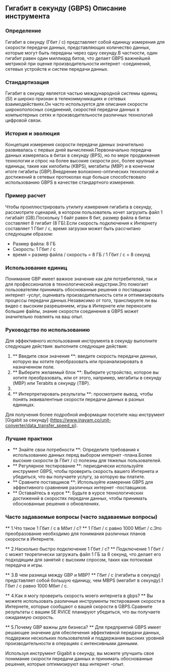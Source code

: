 ## Гигабит в секунду (GBPS) Описание инструмента

### Определение
Гигабит в секунду (Гбит / с) представляет собой единицу измерения для скорости передачи данных, представляющих количество данных, которые могут быть переданы через одну секунду.В частности, один гигабит равен один миллиард битов, что делает GBPS важнейшей метрикой при оценке производительности интернет -соединений, сетевых устройств и систем передачи данных.

### Стандартизация
Гигабит в секунду является частью международной системы единиц (SI) и широко признан в телекоммуникациях и сетевых взаимодействиях.Он часто используется для описания скорости широкополосных соединений, скоростей передачи данных в компьютерных сетях и производительности различных технологий цифровой связи.

### История и эволюция
Концепция измерения скорости передачи данных значительно развивалась с первых дней вычислений.Первоначально передача данных измерялась в битах в секунду (BPS), но по мере продвижения технологии и спрос на более высокие скорости рос, более крупные единицы, такие как килобиты (KBPS), мегабиты (MBP) и в конечном итоге гигабиты (GBP).Внедрение волоконно-оптических технологий и достижений в сетевых протоколах еще больше способствовало использованию GBPS в качестве стандартного измерения.

### Пример расчет
Чтобы проиллюстрировать утилиту измерения гигабита в секунду, рассмотрите сценарий, в котором пользователь хочет загрузить файл 1 гигабайт (GB).Поскольку 1 байт равен 8 бит, размер файла в битах составляет 8 гигабит (8 ГБ).Если скорость подключения к Интернету составляет 1 Гбит / с, время загрузки может быть рассчитано следующим образом:

- Размер файла: 8 ГБ
- Скорость: 1 Гбит / с
- время = размер файла / скорость = 8 ГБ / 1 Гбит / с = 8 секунд

### Использование единиц
Понимание GBP имеет важное значение как для потребителей, так и для профессионалов в технологической индустрии.Это помогает пользователям принимать обоснованные решения о поставщиках интернет -услуг, оценивать производительность сети и оптимизировать процессы передачи данных.Независимо от того, транслируете ли вы видео с высоким разрешением, игры в Интернете или переносите большие файлы, знание скорости соединения в GBPS может значительно повлиять на ваш опыт.

### Руководство по использованию
Для эффективного использования инструмента в секунду выполните следующие действия: выполните следующие действия:
1. ** Введите свои значения **: введите скорость передачи данных, которую вы хотите преобразовать или проанализировать в назначенном поле.
2. ** Выберите желаемый блок **: Выберите устройство, которое вы хотите преобразовать, или от этого, например, мегабиты в секунду (MBP) или Terabits в секунду (TBP).
3.
4. ** Интерпретировать результаты **: просмотрите вывод, чтобы понять эквивалентные скорости передачи данных в разных единицах.

Для получения более подробной информации посетите наш инструмент [Gigabit за секунду] (https://www.inayam.co/unit-converter/data_transfer_speed_si).

### Лучшие практики
- ** Знайте свои потребности **: Определите требования к использованию данных перед выбором интернет -плана.Более высокие скорости (в Гбит / с) полезны для тяжелых пользователей.
- ** Регулярное тестирование **: периодически используйте инструмент GBPS, чтобы проверить скорость вашего Интернета и убедиться, что вы получаете услугу, за которую вы платите.
- ** Сравните поставщиков **: Используйте измерение GBPS для эффективного сравнения различных интернет -поставщиков.
- ** Оставайтесь в курсе **: Будьте в курсе технологических достижений в скоростях передачи данных, чтобы принимать обоснованные решения о обновлениях.

### Часто задаваемые вопросы (часто задаваемые вопросы)

** 1.Что такое 1 Гбит / с в Мбит / с? **
1 Гбит / с равно 1000 Мбит / с.Это преобразование необходимо для понимания различных планов скорости в Интернете.

** 2.Насколько быстро подключение 1 Гбит / с? **
Подключение 1 Гбит / с может теоретически загружать файл 1 ГБ за 8 секунд, что делает его подходящим для занятий с высоким спросом, таких как потоковая передача и игры.

** 3.В чем разница между GBP и MBP? **
Гбит / с (гигабиты в секунду) представляет собой большую единицу, чем MBPS (мегабит в секунду).1 Гбит / с равно 1000 Мбит / с.

** 4.Как я могу проверить скорость моего интернета в gbps? **
Вы можете использовать различные инструменты тестирования скорости в Интернете, которые сообщают о вашей скорости в GBPS.Сравните результаты с вашим SE RVICE планируют убедиться, что вы получаете ожидаемую скорость.

** 5.Почему GBP важны для бизнеса? **
Для предприятий GBPS имеет решающее значение для обеспечения эффективной передачи данных, поддержки нескольких пользователей и поддержания высоких уровней производительности в операциях с интенсивными данными.

Используя инструмент Gigabit в секунду, вы можете улучшить свое понимание скорости передачи данных и принимать обоснованные решения, которые оптимизируют ваш интернет -опыт.